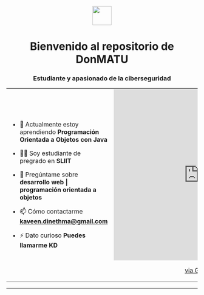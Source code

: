 <p align="center"><picture align="center"><img align="center" src = "https://github.com/7oSkaaa/7oSkaaa/blob/main/Images/about_me.gif?raw=true" width = 50px></picture></p>
<h1 align="center">Bienvenido al repositorio de DonMATU</h1>
<h3 align="center">Estudiante y apasionado de la ciberseguridad</h3>


<table align="center">
<tr border="none">
<td width="50%" align="left">
  
- 🌱 Actualmente estoy aprendiendo **Programación Orientada a Objetos con Java**

- 🧑‍🎓 Soy estudiante de pregrado en **SLIIT**

- 💬 Pregúntame sobre **desarrollo web | programación orientada a objetos**

- 📫 Cómo contactarme **kaveen.dinethma@gmail.com**
  
- ⚡ Dato curioso **Puedes llamarme KD**

</td>
<td width="50%" align="center">

<iframe src="https://giphy.com/embed/2DUl6BtXGAx2uyqIas" width="450" height="450" frameBorder="0" class="giphy-embed" allowFullScreen></iframe><p><a href="https://giphy.com/stickers/transparent-2DUl6BtXGAx2uyqIas">via GIPHY</a></p>

</td>
</tr>
</table>


---

